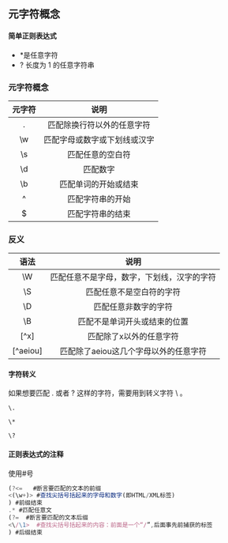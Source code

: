 ## 元字符概念

#### 简单正则表达式

- *是任意字符
- ? 长度为 1 的任意字符串

### 元字符概念

| 元字符 |             说明             |
| :----: | :--------------------------: |
|   .    |  匹配除换行符以外的任意字符  |
|   \w   | 匹配字母或数字或下划线或汉字 |
|   \s   |       匹配任意的空白符       |
|   \d   |           匹配数字           |
|   \b   |     匹配单词的开始或结束     |
|   ^    |       匹配字符串的开始       |
|   $    |       匹配字符串的结束       |

### 反义

|   语法   |                    说明                    |
| :------: | :----------------------------------------: |
|    \W    | 匹配任意不是字母，数字，下划线，汉字的字符 |
|    \S    |          匹配任意不是空白符的字符          |
|    \D    |            匹配任意非数字的字符            |
|    \B    |        匹配不是单词开头或结束的位置        |
|   [^x]   |          匹配除了x以外的任意字符           |
| [^aeiou] |   匹配除了aeiou这几个字母以外的任意字符    |

#### 字符转义

如果想要匹配 . 或者 ? 这样的字符，需要用到转义字符 \ 。

 `\.`

`\*`

`\?`

#### 正则表达式的注释

使用#号

```javascript
(?<=   #断言要匹配的文本的前缀
<(\w+)> #查找尖括号括起来的字母和数字(即HTML/XML标签)
) #前缀结束
.* #匹配任意文
(?=  #断言要匹配的文本后缀
<\/\1>  #查找尖括号括起来的内容：前面是一个“/”,后面事先前捕获的标签
) #后缀结束
```

